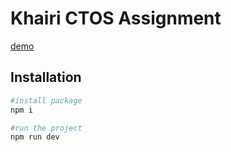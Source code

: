 # Khairi CTOS Assignment

[demo](https://khairimusa.github.io/khairi-employee-management-system/)

## Installation

```bash
#install package
npm i

#run the project
npm run dev
```
